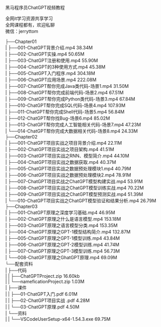 黑马程序员ChatGPT视频教程

全网it学习资源共享学习<br>全网课程都有，欢迎私聊<br>微信：jerryttom<br>

├──Chapter01<br> | ├──001-ChatGPT背景介绍.mp4 38.34M<br> | ├──002-ChatGPT实操.mp4 50.65M<br> | ├──003-ChatGPT注册和使用.mp4 55.90M<br> | ├──004-ChatGPT的3种使用方式.mp4 45.38M<br> | ├──005-ChatGPT入门程序.mp4 304.18M<br> | ├──006-ChatGPT应用场景.mp4 222.08M<br> | ├──007-ChatGPT帮你完成Java类代码-场景1.mp4 31.50M<br> | ├──008-ChatGPT帮你完成前端代码-场景2.mp4 67.51M<br> | ├──009-ChatGPT帮你完成Python类代码-场景3.mp4 67.84M<br> | ├──010-ChatGPT帮你完成SQL代码-场景4.mp4 107.93M<br> | ├──011-ChatGPT帮你完成Shell代码-场景5.mp4 56.84M<br> | ├──012-ChatGPT帮你找Bug-场景6.mp4 85.02M<br> | ├──013-ChatGPT帮你完成人工智能相关代码-场景7.mp4 47.23M<br> | └──014-ChatGPT帮你完成大数据相关代码-场景8.mp4 24.33M<br> ├──Chapter02<br> | ├──001-ChatGPT项目实战之项目背景介绍.mp4 22.11M<br> | ├──002-ChatGPT项目实战之项目架构.mp4 41.51M<br> | ├──003-ChatGPT项目实战之RNN、模型简介.mp4 44.10M<br> | ├──004-ChatGPT项目实战之数据获取.mp4 40.37M<br> | ├──005-ChatGPT项目实战之数据预处理模块1.mp4 40.79M<br> | ├──006-ChatGPT项目实战之数据预处理模块2.mp4 78.91M<br> | ├──007-ChatGPT项目实战之ChatGPT模型构建实战.mp4 53.91M<br> | ├──008-ChatGPT项目实战之ChatGPT模型训练实战.mp4 70.22M<br> | ├──009-ChatGPT项目实战之ChatGPT模型预测实战.mp4 51.39M<br> | └──010-ChatGPT项目实战之ChatGPT模型验证和结果分析.mp4 26.79M<br> ├──Chapter03<br> | ├──001-ChatGPT原理之深度学习基础.mp4 46.95M<br> | ├──002-ChatGPT原理之什么是语言模型.mp4 153.18M<br> | ├──003-ChatGPT原理之语言模型分类.mp4 153.35M<br> | ├──004-ChatGPT原理之GPT-1模型结构简介.mp4 132.87M<br> | ├──005-ChatGPT原理之GPT-1模型训练.mp4 43.84M<br> | ├──006-ChatGPT原理之GPT-2模型训练.mp4 41.74M<br> | ├──007-ChatGPT原理之GPT-3模型训练.mp4 56.73M<br> | └──008-ChatGPT原理之GhatGPT原理.mp4 69.09M<br> └──配套资料<br> | ├──代码<br> | | ├──ChatGPTProject.zip 16.60kb<br> | | └──nameficationProject.zip 1.03M<br> | ├──课件<br> | | ├──01-ChatGPT入门.pdf 6.01M<br> | | ├──02-ChatGPT项目实战 .pdf 4.28M<br> | | └──03-ChatGPT原理.pdf 4.50M<br> | └──资料<br> | | └──VSCodeUserSetup-x64-1.54.3.exe 69.75M